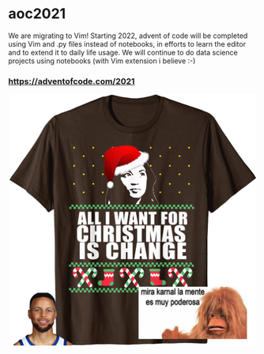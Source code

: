
# aoc2021

We are migrating to Vim! 
Starting 2022, advent of code will be completed using Vim and .py files instead of notebooks, in efforts to learn the editor and to extend it to daily life usage. We will continue to do data science projects using notebooks (with Vim extension i believe :-)

### https://adventofcode.com/2021

<p align="center">
<img src="https://github.com/cubicles/aoc2021/blob/main/thumbnails/aoc3.png" width="500">
</p>
